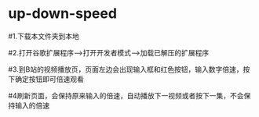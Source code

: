 # up-down-speed

#1.下载本文件夹到本地

#2.打开谷歌扩展程序-->打开开发者模式-->加载已解压的扩展程序

#3.到B站的视频播放页，页面左边会出现输入框和红色按钮，输入数字倍速，按下确定按钮即可倍速观看

#4刷新页面，会保持原来输入的倍速，自动播放下一视频或者按下一集，不会保持输入的倍速
